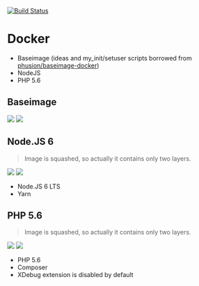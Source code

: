 [![Build Status](https://travis-ci.org/Dalee/build.docker.svg?branch=master)](https://travis-ci.org/Dalee/build.docker)

# Docker

* Baseimage (ideas and my_init/setuser scripts borrowed from [phusion/baseimage-docker](https://github.com/phusion/baseimage-docker))
* NodeJS
* PHP 5.6

## Baseimage

[![](https://images.microbadger.com/badges/image/dalee/baseimage.svg)](https://microbadger.com/images/dalee/baseimage "Get your own image badge on microbadger.com")
[![](https://images.microbadger.com/badges/version/dalee/baseimage.svg)](https://microbadger.com/images/dalee/baseimage "Get your own version badge on microbadger.com")

## Node.JS 6

> Image is squashed, so actually it contains only two layers.

[![](https://images.microbadger.com/badges/image/dalee/nodejs-6.svg)](https://microbadger.com/images/dalee/nodejs-6 "Get your own image badge on microbadger.com")
[![](https://images.microbadger.com/badges/version/dalee/nodejs-6.svg)](https://microbadger.com/images/dalee/nodejs-6 "Get your own version badge on microbadger.com")

* Node.JS 6 LTS
* Yarn

## PHP 5.6

> Image is squashed, so actually it contains only two layers.

[![](https://images.microbadger.com/badges/image/dalee/php-5.6.svg)](https://microbadger.com/images/dalee/php-5.6 "Get your own image badge on microbadger.com")
[![](https://images.microbadger.com/badges/version/dalee/php-5.6.svg)](https://microbadger.com/images/dalee/php-5.6 "Get your own version badge on microbadger.com")

* PHP 5.6
* Composer
* XDebug extension is disabled by default

